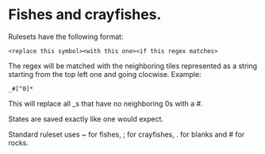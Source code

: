 # Fishes and crayfishes.
Rulesets have the following format:

```<replace this symbol><with this one><if this regex matches>```

The regex will be matched with the neighboring tiles represented as a string starting from the top left one and going clocwise. Example:

```_#[^0]*```

This will replace all _s that have no neighboring 0s with a #.

States are saved exactly like one would expect.

Standard ruleset uses ~ for fishes, ; for crayfishes, . for blanks and # for rocks.
